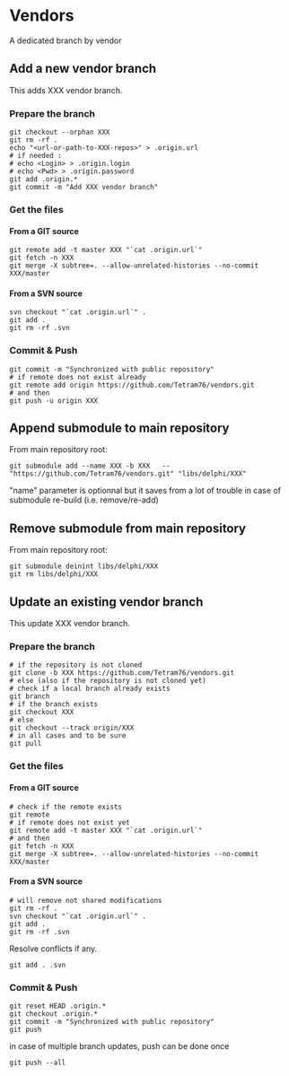# Vendors

A dedicated branch by vendor

## Add a new vendor branch

This adds XXX vendor branch.

### Prepare the branch

```shell
git checkout --orphan XXX
git rm -rf .
echo "<url-or-path-to-XXX-repos>" > .origin.url
# if needed :
# echo <Login> > .origin.login
# echo <Pwd> > .origin.password
git add .origin.*
git commit -m "Add XXX vendor branch"
```

### Get the files

#### From a GIT source

```shell
git remote add -t master XXX "`cat .origin.url`"
git fetch -n XXX
git merge -X subtree=. --allow-unrelated-histories --no-commit XXX/master
```

#### From a SVN source

```shell
svn checkout "`cat .origin.url`" .
git add .
git rm -rf .svn
```

### Commit & Push

```shell
git commit -m "Synchronized with public repository"
# if remote does not exist already
git remote add origin https://github.com/Tetram76/vendors.git
# and then 
git push -u origin XXX
```

## Append submodule to main repository

From main repository root:

```shell
git submodule add --name XXX -b XXX   -- "https://github.com/Tetram76/vendors.git" "libs/delphi/XXX"
```

"name" parameter is optionnal but it saves from a lot of trouble in case of submodule re-build (i.e. remove/re-add)

## Remove submodule from main repository

From main repository root:

```shell
git submodule deinint libs/delphi/XXX
git rm libs/delphi/XXX
```

## Update an existing vendor branch

This update XXX vendor branch.

### Prepare the branch

```shell
# if the repository is not cloned
git clone -b XXX https://github.com/Tetram76/vendors.git
# else (also if the repository is not cloned yet)
# check if a local branch already exists
git branch
# if the branch exists
git checkout XXX
# else
git checkout --track origin/XXX
# in all cases and to be sure
git pull
```

### Get the files

#### From a GIT source

```shell
# check if the remote exists
git remote
# if remote does not exist yet
git remote add -t master XXX "`cat .origin.url`"
# and then
git fetch -n XXX
git merge -X subtree=. --allow-unrelated-histories --no-commit XXX/master
```

#### From a SVN source

```shell
# will remove not shared modifications
git rm -rf .
svn checkout "`cat .origin.url`" .
git add .
git rm -rf .svn
```

Resolve conflicts if any.

```shell
git add . .svn
```

### Commit & Push

```shell
git reset HEAD .origin.*
git checkout .origin.*
git commit -m "Synchronized with public repository"
git push
```

in case of multiple branch updates, push can be done once
```shell
git push --all
```
